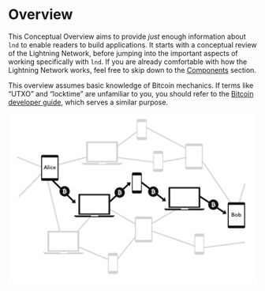 # Overview

This Conceptual Overview aims to provide _just_ enough information about `lnd` to enable readers to build applications. It starts with a conceptual review of the Lightning Network, before jumping into the important aspects of working specifically with `lnd`. If you are already comfortable with how the Lightning Network works, feel free to skip down to the [Components](components.md) section.

This overview assumes basic knowledge of Bitcoin mechanics. If terms like “UTXO” and “locktime” are unfamiliar to you, you should refer to the [Bitcoin developer guide](https://bitcoin.org/en/developer-guide), which serves a similar purpose.

![](../.gitbook/assets/image.png)

